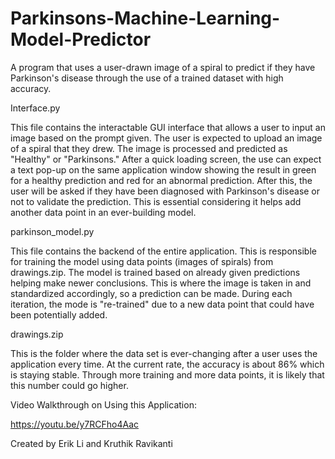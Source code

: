 # Parkinsons-Machine-Learning-Model-Predictor
A program that uses a user-drawn image of a spiral to predict if they have Parkinson's disease through the use of a trained dataset with high accuracy.

Interface.py

This file contains the interactable GUI interface that allows a user to input an image based on the prompt given. The user is expected to upload an image of a spiral that they drew. The image is processed and predicted as "Healthy" or "Parkinsons." After a quick loading screen, the use can expect a text pop-up on the same application window showing the result in green for a healthy prediction and red for an abnormal prediction. After this, the user will be asked if they have been diagnosed with Parkinson's disease or not to validate the prediction. This is essential considering it helps add another data point in an ever-building model.

parkinson_model.py

This file contains the backend of the entire application. This is responsible for training the model using data points (images of spirals) from drawings.zip. The model is trained based on already given predictions helping make newer conclusions. This is where the image is taken in and standardized accordingly, so a prediction can be made. During each iteration, the mode is "re-trained" due to a new data point that could have been potentially added.

drawings.zip

This is the folder where the data set is ever-changing after a user uses the application every time. At the current rate, the accuracy is about 86% which is staying stable. Through more training and more data points, it is likely that this number could go higher. 

Video Walkthrough on Using this Application:

https://youtu.be/y7RCFho4Aac

Created by Erik Li and Kruthik Ravikanti
